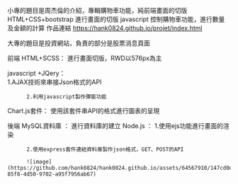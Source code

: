 小專的題目是周杰倫的介紹，專輯購物車功能，純前端畫面的切版  
HTML+CSS+bootstrap 進行畫面的切版
javascript 控制購物車功能，進行數量及金額的計算
作品連結
https://hank0824.github.io/projet/index.html

大專的題目是投資網站，負責的部分是股票消息頁面

前端
HTML+SCSS：
          進行畫面切版，RWD以576px為主
          
javascript +JQery：  
          1.AJAX技術來串接Json格式的API
          
          2.利用javascript製作彈窗功能
          
Chart.js套件：
        使用該套件串API的格式進行圖表的呈現

後端
MySQL資料庫 ：
          進行資料庫的建立
Node.js ：
          1.使用ejs功能進行畫面的渲染
          
          2.使用express套件連結資料庫製作json格式，GET、POST的API
          
          ![image](https://github.com/hank0824/hank0824.github.io/assets/64567910/147cd0d9-85f8-4d50-9702-a95f7956ab67)
